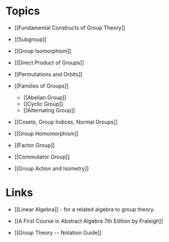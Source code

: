 # Topics
* [[Fundamental Constructs of Group Theory]]
* [[Subgroup]]
* [[Group Isomorphism]]
* [[Direct Product of Groups]]
* [[Permutations and Orbits]]

* [[Families of Groups]]
	* [[Abelian Group]]
	* [[Cyclic Group]]
	* [[Alternating Group]]

* [[Cosets, Group Indices, Normal Groups]]
* [[Group Homomorphism]]
* [[Factor Group]]
* [[Commutator Group]]

* [[Group Action and Isometry]]

# Links
* [[Linear Algebra]] - for a related algebra to group theory.

* [[A First Course in Abstract Algebra 7th Edition by Fraleigh]]
* [[Group Theory -- Notation Guide]]